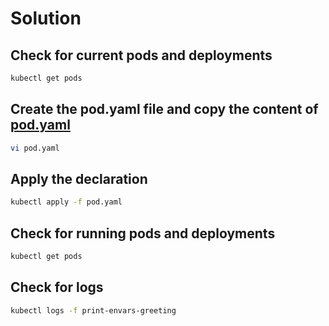# Solution

## Check for current pods and deployments

```bash
kubectl get pods
```

## Create the pod.yaml file and copy the content of [pod.yaml](./pod.yaml)

```bash
vi pod.yaml
```

## Apply the declaration

```bash
kubectl apply -f pod.yaml
```

## Check for running pods and deployments

```bash
kubectl get pods
```

## Check for logs

```bash
kubectl logs -f print-envars-greeting
```
